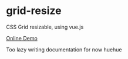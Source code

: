 # grid-resize
CSS Grid resizable, using vue.js

[Online Demo](https://resizable-grid.matoseb.com/)


Too lazy writing documentation for now huehue

